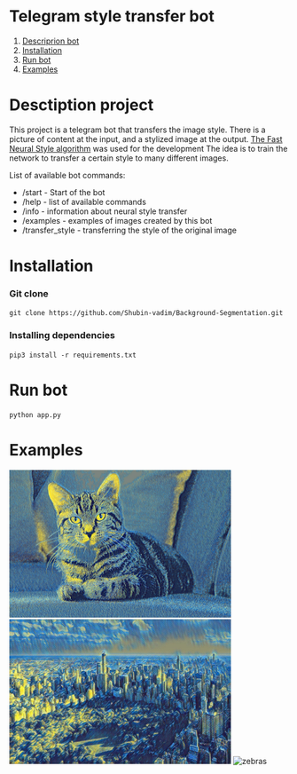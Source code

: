 # Telegram style transfer bot
 
1. [Descriprion bot](#description)
2. [Installation](#install)
3. [Run bot](#run)
4. [Examples](#examples)
   
# <a name="description">Desctiption project</a>

This project is a telegram bot that transfers the image style. There is a picture of content at the input, and a stylized image at the output. [The Fast Neural Style algorithm](https://clck.ru/34sQ3q) was used for the development
The idea is to train the network to transfer a certain style to many different images.

List of available bot commands:
- /start - Start of the bot
- /help - list of available commands
- /info - information about neural style transfer
- /examples - examples of images created by this bot
- /transfer_style - transferring the style of the original image

# <a name="install">Installation</a>

### Git clone
```
git clone https://github.com/Shubin-vadim/Background-Segmentation.git
```
### Installing dependencies

```
pip3 install -r requirements.txt
```

# <a name="run">Run bot</a>

```
python app.py
```

# <a name="examples">Examples</a>
<img src="https://github.com/Shubin-vadim/DLSHool_tg_bot/blob/master/imgs/cat.jpg" width="400" alt="cat" />
<img src="https://github.com/Shubin-vadim/DLSHool_tg_bot/blob/master/imgs/city.jpg" width="400" alt="city" />
<img src="https://github.com/Shubin-vadim/DLSHool_tg_bot/blob/master/imgs/zebras.jpg" width="400" alt="zebras" />
